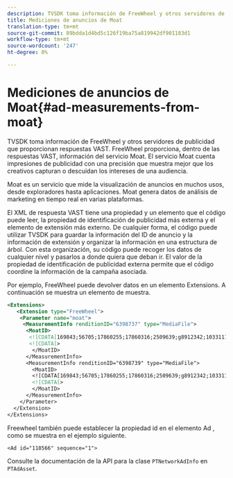 ```yaml
---
description: TVSDK toma información de FreeWheel y otros servidores de publicidad que proporcionan respuestas VAST. FreeWheel proporciona, dentro de las respuestas VAST, información del servicio Moat. El servicio Moat cuenta impresiones de publicidad con una precisión que muestra mejor que los creativos capturan o descuidan los intereses de una audiencia.
title: Mediciones de anuncios de Moat
translation-type: tm+mt
source-git-commit: 89bdda1d4bd5c126f19ba75a819942df901183d1
workflow-type: tm+mt
source-wordcount: '247'
ht-degree: 0%

---
```



# Mediciones de anuncios de Moat{#ad-measurements-from-moat}

TVSDK toma información de FreeWheel y otros servidores de publicidad que proporcionan respuestas VAST. FreeWheel proporciona, dentro de las respuestas VAST, información del servicio Moat. El servicio Moat cuenta impresiones de publicidad con una precisión que muestra mejor que los creativos capturan o descuidan los intereses de una audiencia.

Moat es un servicio que mide la visualización de anuncios en muchos usos, desde exploradores hasta aplicaciones. Moat genera datos de análisis de marketing en tiempo real en varias plataformas.

El XML de respuesta VAST tiene una propiedad y un elemento que el código puede leer, la propiedad de identificación de publicidad más externa y el elemento de extensión más externo. De cualquier forma, el código puede utilizar TVSDK para guardar la información del ID de anuncio y la información de extensión y organizar la información en una estructura de árbol. Con esta organización, su código puede recoger los datos de cualquier nivel y pasarlos a donde quiera que deban ir. El valor de la propiedad de identificación de publicidad externa permite que el código coordine la información de la campaña asociada.

Por ejemplo, FreeWheel puede devolver datos en un elemento Extensions. A continuación se muestra un elemento de muestra.

```xml
<Extensions> 
   <Extension type="FreeWheel"> 
    <Parameter name="moat"> 
     <MeasurementInfo renditionID="6398737" type="MediaFile"> 
      <MoatID> 
       <![CDATA[169843;56705;17860255;17860316;2509639;g8912342;103311138;g436558;530633]]]]> 
       <![CDATA[> 
        </MoatID> 
      </MeasurementInfo> 
      <MeasurementInfo renditionID="6398739" type="MediaFile"> 
        <MoatID> 
        <![CDATA[169843;56705;17860255;17860316;2509639;g8912342;103311138;g436558;530633]]]]> 
        <![CDATA[> 
        </MoatID> 
      </MeasurementInfo> 
    </Parameter> 
  </Extension> 
</Extensions>
```

Freewheel también puede establecer la propiedad id en el elemento Ad , como se muestra en el ejemplo siguiente.

```
<Ad id="118566" sequence="1">
```

Consulte la documentación de la API para la clase `PTNetworkAdInfo` en `PTAdAsset`.
